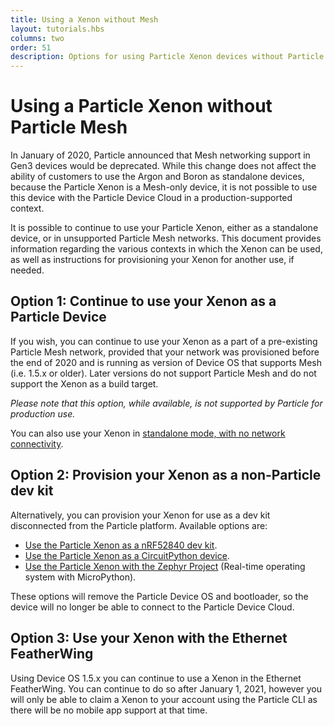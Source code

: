 ```yaml
---
title: Using a Xenon without Mesh
layout: tutorials.hbs
columns: two
order: 51
description: Options for using Particle Xenon devices without Particle Mesh
---
```


# Using a Particle Xenon without Particle Mesh

In January of 2020, Particle announced that Mesh networking support in Gen3 devices would be deprecated. While this change does not affect the ability of customers to use the Argon and Boron as standalone devices, because the Particle Xenon is a Mesh-only device, it is not possible to use this device with the Particle Device Cloud in a production-supported context.

It is possible to continue to use your Particle Xenon, either as a standalone device, or in unsupported Particle Mesh networks. This document provides information regarding the various contexts in which the Xenon can be used, as well as instructions for provisioning your Xenon for another use, if needed.

## Option 1: Continue to use your Xenon as a Particle Device

If you wish, you can continue to use your Xenon as a part of a pre-existing Particle Mesh network, provided that your network was provisioned before the end of 2020 and is running as version of Device OS that supports Mesh (i.e. 1.5.x or older). Later versions do not support Particle Mesh and do not support the Xenon as a build target.

*_Please note that this option, while available, is not supported by Particle for production use._*

You can also use your Xenon in [standalone mode, with no network connectivity](https://support.particle.io/hc/en-us/articles/360044183314/#set-the-system_mode).

## Option 2: Provision your Xenon as a non-Particle dev kit

Alternatively, you can provision your Xenon for use as a dev kit disconnected from the Particle platform. Available options are:

- [Use the Particle Xenon as a nRF52840 dev kit](https://github.com/particle-iot/app-notes/tree/master/AN008-Xenon-Nordic-SDK).
- [Use the Particle Xenon as a CircuitPython device](/tutorials/learn-more/xenon-circuit-python/).
- [Use the Particle Xenon with the Zephyr Project](https://docs.zephyrproject.org/latest/boards/arm/particle_xenon/doc/index.html) (Real-time operating system with MicroPython).

These options will remove the Particle Device OS and bootloader, so the device will no longer be able to connect to the Particle Device Cloud.

## Option 3: Use your Xenon with the Ethernet FeatherWing

Using Device OS 1.5.x you can continue to use a Xenon in the Ethernet FeatherWing. You can continue to do so after January 1, 2021, however you will only be able to claim a Xenon to your account using the Particle CLI as there will be no mobile app support at that time.
